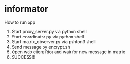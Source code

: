 # informator

How to run app

1. Start proxy_server.py via python shell
2. Start coordinator.py via python shell
3. Start matrix_observer.py via pyhton3 shell
4. Send message by encrypt.sh
5. Open web client Riot and wait for new message in matrix
6. SUCCESS!!!
